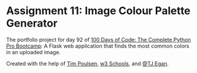 # Assignment 11: Image Colour Palette Generator

The portfolio project for day 92 of [100 Days of Code: The Complete Python Pro Bootcamp](https://www.udemy.com/course/100-days-of-code): A Flask web application that finds the most common colors in an uploaded image.

Created with the help of [Tim Poulsen](https://www.timpoulsen.com/2018/finding-the-dominant-colors-of-an-image.html), [w3 Schools](https://www.w3schools.com/php/php_file_upload.asp), and [@TJ Egan](https://twitter.com/TJ_egan).

